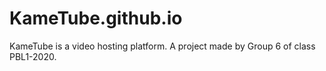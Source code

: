 # KameTube.github.io
KameTube is a video hosting platform. A project made by Group 6 of class PBL1-2020. 
